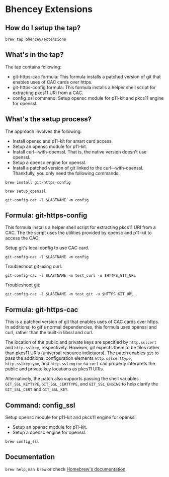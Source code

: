 # Bhencey Extensions

## How do I setup the tap?
`brew tap bhencey/extensions`
## What's in the tap?
The tap contains following:
* git-https-cac formula: This formula installs a patched version of git that enables uses of CAC cards over https.
* git-https-config formula: This formula installs a helper shell script for extracting pkcs11 URI from a CAC.
* config_ssl command: Setup opensc module for p11-kit and pkcs11 engine for openssl.
## What's the setup process?
The approach involves the following:
* Install opensc and p11-kit for smart card access.
* Setup an opensc module for p11-kit.
* Install curl--with-openssl. That is, the native version doesn't use openssl.
* Setup a opensc engine for openssl.
* Install a patched version of git linked to the curl--with-openssl.
Thankfully, you only need the following commands:

`brew install git-https-config`

`brew setup_openssl`

`git-config-cac -l $LASTNAME -m config`

## Formula: git-https-config
This formula installs a helper shell script for extracting pkcs11 URI from a CAC. The the script uses the utilities provided by opensc and p11-kit to access the CAC.

Setup git's local config to use CAC card.

`git-config-cac -l $LASTNAME -m config`

Troubleshoot git using curl:

`git-config-cac -l $LASTNAME -m test_curl -u $HTTPS_GIT_URL`

Troubleshoot git:

`git-config-cac -l $LASTNAME -m test_git -u $HTTPS_GIT_URL`

## Formula: git-https-cac
This is a patched version of git that enables uses of CAC cards over https. In additional to git's normal dependencies, this formula uses openssl and curl, rather than the built-in libssl and curl.

The location of the public and private keys are specified by `http.sslcert` and `http.sslkey`, respectively. However, git expects them to be files rather than pkcs11 URIs (universal resource indictaors). The patch enables `git` to pass the additional configuration elements `http.sslcerttype`, `http.sslkeytype`, and `http.sslengine` so `curl` can properly interprets the public and private key locations as pkcs11 URIs.

Alternatively, the patch also supports passing the shell variables `GIT_SSL_KEYTYPE`, `GIT_SSL_CERTTYPE`, and `GIT_SSL_ENGINE` to help clarify the `GIT_SSL_CERT` and `GIT_SSL_KEY`.

## Command: config_ssl
Setup opensc module for p11-kit and pkcs11 engine for openssl.
* Setup an opensc module for p11-kit.
* Setup a opensc engine for openssl.

`brew config_ssl`

## Documentation

`brew help`, `man brew` or check [Homebrew's documentation](https://docs.brew.sh).

